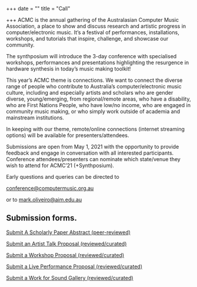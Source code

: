 +++
date = ""
title = "Call"

+++
ACMC is the annual gathering of the Australasian Computer Music Association, a place to show and discuss research and artistic progress in computer/electronic music. It’s a festival of performances, installations, workshops, and tutorials that inspire, challenge, and showcase our community.

The synthposium will introduce the 3-day conference with specialised workshops, performances and presentations highlighting the resurgence in hardware synthesis in today’s music making toolkit! 

This year’s ACMC theme is connections. We want to connect the diverse range of people who contribute to Australia’s computer/electronic music culture, including and especially artists and scholars who are gender diverse, young/emerging, from regional/remote areas, who have a disability, who are First Nations People, who have low/no income, who are engaged in  community music making, or who simply work outside of academia and mainstream institutions.

In keeping with our theme, remote/online connections (internet streaming options) will be available for presenters/attendees. 

Submissions are open from May 1, 2021 with the opportunity to provide feedback and engage in conversation with all interested participants. Conference attendees/presenters can nominate which state/venue they wish to attend for ACMC’21 (+Synthposium).

Early questions and queries can be directed to

[conference@computermusic.org.au](mailto:conference@computermusic.org.au)

or to [mark.oliveiro@aim.edu.au](mailto:mark.oliveiro@aim.edu.au)

## Submission forms. 

[Submit A Scholarly Paper Abstract (peer-reviewed)](/forms/scholarly-paper.html)

[Submit an Artist Talk Proposal (reviewed/curated)](/forms/artist-talk-form.html)

[Submit a Workshop Proposal (reviewed/curated)](/forms/workshop-form.html)

[Submit a Live Performance Proposal (reviewed/curated)](/forms/live-performance-form.html)

[Submit a Work for Sound Gallery (reviewed/curated)](/forms/sound-gallery-form.html)
<!-- 
[Submit a Proposal for Site-Specific Installation (curated, not-commissioned)](/forms/site-specific-form.html) -->